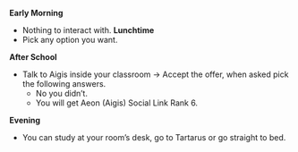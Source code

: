 **Early Morning**

- Nothing to interact with.
  **Lunchtime**
- Pick any option you want.

**After School**

- Talk to Aigis inside your classroom -> Accept the offer, when asked pick the following answers.
  - No you didn’t.
  - You will get Aeon (Aigis) Social Link Rank 6.

**Evening**

- You can study at your room’s desk, go to Tartarus or go straight to bed.
